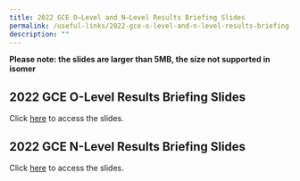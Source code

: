 ```yaml
---
title: 2022 GCE O–Level and N–Level Results Briefing Slides
permalink: /useful-links/2022-gce-o-level-and-n-level-results-briefing-slides/
description: ""
---
```

**Please note: the slides are larger than 5MB, the size not supported in isomer**

2022 GCE O-Level Results Briefing Slides
----------------------------------------

Click [here](https://riversidesec.moe.edu.sg/qql/slot/u178/Useful%20links/2022%20O-Level%20Briefing%20Slides.pdf) to access the slides.

2022 GCE N-Level Results Briefing Slides
----------------------------------------

Click [here](https://riversidesec.moe.edu.sg/qql/slot/u178/Useful%20links/2022%20N-Level%20Briefing%20Slides.pdf) to access the slides.